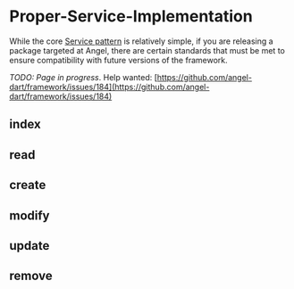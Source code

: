 # Proper-Service-Implementation

While the core [Service pattern](https://github.com/angel-dart/angel/wiki/Service-Basics) is relatively simple, if you are releasing a package targeted at Angel, there are certain standards that must be met to ensure compatibility with future versions of the framework.

_TODO: Page in progress_. Help wanted: [https://github.com/angel-dart/framework/issues/184](https://github.com/angel-dart/framework/issues/184)

## index

## read

## create

## modify

## update

## remove

